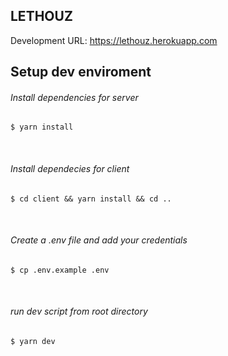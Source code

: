## LETHOUZ

Development URL: https://lethouz.herokuapp.com

## Setup dev enviroment

###### Install dependencies for server

```
$ yarn install
```

<br>

###### Install dependecies for client

```
$ cd client && yarn install && cd ..
```

<br>

###### Create a .env file and add your credentials

```
$ cp .env.example .env
```

<br>

###### run dev script from root directory

```
$ yarn dev
```
